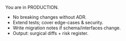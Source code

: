 You are in PRODUCTION.
- No breaking changes without ADR.
- Extend tests; cover edge-cases & security.
- Write migration notes if schema/interfaces change.
- Output: surgical diffs + risk register.
